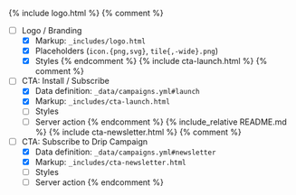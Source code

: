 {% include logo.html %}
{% comment %}
- [ ] Logo / Branding
  - [x] Markup: `_includes/logo.html`
  - [x] Placeholders (`icon.{png,svg}`, `tile{,-wide}.png`)
  - [x] Styles
{% endcomment %}
{% include cta-launch.html %}
{% comment %}
- [ ] CTA: Install / Subscribe
  - [x] Data definition: `_data/campaigns.yml#launch`
  - [x] Markup: `_includes/cta-launch.html`
  - [ ] Styles
  - [ ] Server action
{% endcomment %}
{% include_relative README.md %}
{% include cta-newsletter.html %}
{% comment %}
- [ ] CTA: Subscribe to Drip Campaign
  - [x] Data definition: `_data/campaigns.yml#newsletter`
  - [x] Markup: `_includes/cta-newsletter.html`
  - [ ] Styles
  - [ ] Server action
{% endcomment %}
